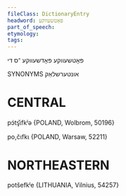 ```yaml
---
fileClass: DictionaryEntry
headword: פּאָטשעווקע
part_of_speech: 
etymology: 
tags: 
---
```

פּאָטשעווקע
פּאָדשעווקע
־ס
די

SYNONYMS
אונטערשלאַק

CENTRAL
========

pɔ́tᶊ̌ɩfkʲə {POLAND, Wolbrom, 50196}

po,čɩfkɩ {POLAND, Warsaw, 52211}

NORTHEASTERN
==============

potšefkʲe {LITHUANIA, Vilnius, 54257}